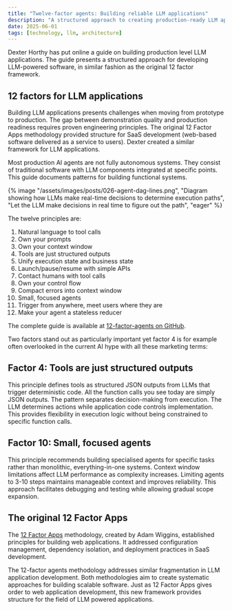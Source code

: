 ```yaml
---
title: "Twelve-factor agents: Building reliable LLM applications"
description: "A structured approach to creating production-ready LLM applications inspired by the classic 12 Factor Apps methodology"
date: 2025-06-01
tags: [technology, llm, architecture]
---
```


Dexter Horthy has put online a guide on building production level LLM applications. The guide presents a structured approach for developing LLM-powered software, in similar fashion as the original 12 factor framework. 

## 12 factors for LLM applications

Building LLM applications presents challenges when moving from prototype to production. The gap between demonstration quality and production readiness requires proven engineering principles. The original 12 Factor Apps methodology provided structure for SaaS development (web-based software delivered as a service to users). Dexter created a similar framework for LLM applications.

Most production AI agents are not fully autonomous systems. They consist of traditional software with LLM components integrated at specific points. This guide documents patterns for building functional systems.

{% image "/assets/images/posts/026-agent-dag-lines.png", "Diagram showing how LLMs make real-time decisions to determine execution paths", "Let the LLM make decisions in real time to figure out the path", "eager" %}

The twelve principles are:

1. Natural language to tool calls
2. Own your prompts
3. Own your context window
4. Tools are just structured outputs
5. Unify execution state and business state
6. Launch/pause/resume with simple APIs
7. Contact humans with tool calls
8. Own your control flow
9. Compact errors into context window
10. Small, focused agents
11. Trigger from anywhere, meet users where they are
12. Make your agent a stateless reducer

The complete guide is available at [12-factor-agents on GitHub](https://github.com/humanlayer/12-factor-agents).

Two factors stand out as particularly important yet factor 4 is for example often overlooked in the current AI hype with all these marketing terms:

## Factor 4: Tools are just structured outputs

This principle defines tools as structured JSON outputs from LLMs that trigger deterministic code. All the function calls you see today are simply JSON outputs. The pattern separates decision-making from execution. The LLM determines actions while application code controls implementation. This provides flexibility in execution logic without being constrained to specific function calls.

## Factor 10: Small, focused agents

This principle recommends building specialised agents for specific tasks rather than monolithic, everything-in-one systems. Context window limitations affect LLM performance as complexity increases. Limiting agents to 3-10 steps maintains manageable context and improves reliability. This approach facilitates debugging and testing while allowing gradual scope expansion.

## The original 12 Factor Apps

The [12 Factor Apps](https://12factor.net/) methodology, created by Adam Wiggins, established principles for building web applications. It addressed configuration management, dependency isolation, and deployment practices in SaaS development.

The 12-factor agents methodology addresses similar fragmentation in LLM application development. Both methodologies aim to create systematic approaches for building scalable software. Just as 12 Factor Apps gives order to web application development, this new framework provides structure for the field of LLM powered applications.
